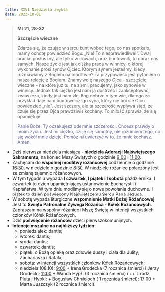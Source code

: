 ```yaml
---
title: XXVI Niedziela zwykła
date: 2023-10-01
---
```


> **Mt 21, 28-32**
>
> **Szczęście wieczne**
>
> Zdarza się, że czując w sercu bunt wobec tego, co nas spotkało, mamy ochotę powiedzieć Bogu: „Nie! To niesprawiedliwe!”. Dwaj bracia: posłuszny, ale tylko w słowach, oraz buntownik, to obraz nas samych. Nasze życie jest jak ciężka praca w winnicy, o której wykonanie prosi synów Ojciec. Którym synem jesteśmy, kiedy rozmawiamy z Bogiem na modlitwie? Ta przypowieść jest pytaniem o naszą relację z Bogiem. Znamy wolę naszego Ojca - szczęście wieczne - na które już tu, na ziemi, pracujemy, jako synowie w winnicy. Jednak tak ciężko jest nam ją dostrzec i zaakceptować, zwłaszcza, kiedy jest nam źle. Bóg dobrze o tym wie, dlatego za przykład daje nam buntowniczego syna, który nie boi się Ojcu powiedzieć „nie”. Jest szczery, ale ta szczerość wypływa stąd, że czuje się przez Ojca prawdziwie kochany. To miłość sprawia, że się opamiętuje.
>
> <span style="color: #666699;">Panie Boże, Ty oczekujesz ode mnie szczerości. Chcesz prawdy o moim życiu. Jest mi ciężko, czuję się samotny, nie rozumiem tego, co się wokół mnie dzieje. Pomóż mi uwierzyć w to, że mnie kochasz. Amen.
> &nbsp;

- Dziś pierwsza niedziela miesiąca - **niedziela Adoracji Najświętszego Sakramentu**, na koniec Mszy Świętych o godzinie <u>9:00</u> i <u>11:00</u>.
- Zachęcam do **wspólnej modlitwy różańcowej** codziennie o godzinie <u>16:30</u>, w niedziele o godzinie <u>8:30</u>. W niedziele różaniec  połączony jest ze zmianą tajemnic różańcowych.
- W tym tygodniu wypada **I czwartek, I piątek i I sobota** października. I czwartek to dzień upamiętniający ustanowienie Eucharystii i Kapłaństwa. W tym dniu modlimy się o nowe powołania duchowne. I piątek to dzień poświęcony Najświętszemu Sercu Pana Jezusa.
- W sobotę wypada liturgiczne **wspomnienie Matki Bożej Różańcowej**. Jest to **Święto Patronalne Żywego Różańca - Kółek Różańcowych**. Zapraszam na wspólny różaniec i Mszę Świętą w intencji wszystkich członków Kółek Różańcowych.
- Dziś **poświęcenie różańców** dzieci pierwszokomunijnych.
- **Intencje mszalne na najbliższy tydzień:**
  - poniedziałek: dantis;
  - wtorek: dantis;
  - środa: dantis;
  - czwartek: dantis;
  - piątek: o Bożą opiekę oraz zdrowie duszy i ciała dla Julity, Zachariasza i Rafała;
  - sobota: w intencji wszystkich członków Kółek Różańcowych;
  - niedziela (08.10): <u>9:00</u> + Irena Grodecka (7 rocznica śmierci) i Jerzy Grodecki; <u>11:00</u> + Wanda Hypki (3 rocznica śmierci) i ++ z rodz. Pluta i Hypki; + Bogusław Chmieloch ( 1 rocznica śmierci); <u>17:00</u> + Marta Juszczyk (2 rocznica śmierci).

